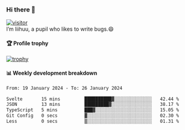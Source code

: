 ### Hi there 👋
[![visitor](https://visitor-badge.glitch.me/badge?page_id=liihuu&right_color=blue)](https://github.com/liihuu)<br>
I’m liihuu, a pupil who likes to write bugs.😄


#### 🏆 Profile trophy
[![trophy](https://github-profile-trophy.vercel.app?username=liihuu&margin-w=16&margin-h=16&rank=-C,-B)](https://github.com/liihuu)


#### 📊 Weekly development breakdown
<!--START_SECTION:waka-->

```txt
From: 19 January 2024 - To: 26 January 2024

Svelte       15 mins         ██████████▓░░░░░░░░░░░░░░   42.44 %
JSON         13 mins         █████████▓░░░░░░░░░░░░░░░   38.17 %
TypeScript   5 mins          ███▓░░░░░░░░░░░░░░░░░░░░░   15.05 %
Git Config   0 secs          ▓░░░░░░░░░░░░░░░░░░░░░░░░   02.30 %
Less         0 secs          ▒░░░░░░░░░░░░░░░░░░░░░░░░   01.31 %
```

<!--END_SECTION:waka-->

<!--
**liihuu/liihuu** is a ✨ _special_ ✨ repository because its `README.md` (this file) appears on your GitHub profile.

Here are some ideas to get you started:

- 🔭 I’m currently working on ...
- 🌱 I’m currently learning ...
- 👯 I’m looking to collaborate on ...
- 🤔 I’m looking for help with ...
- 💬 Ask me about ...
- 📫 How to reach me: ...
- 😄 Pronouns: ...
- ⚡ Fun fact: ...
-->
